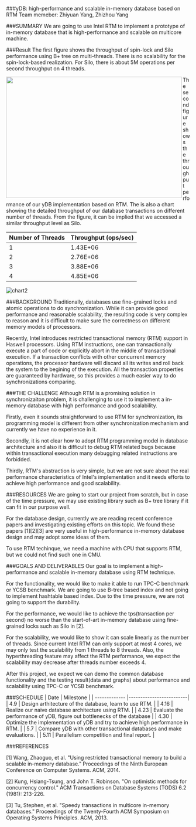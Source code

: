 ###yDB: high-performance and scalable in-memory database based on RTM
Team memeber: Zhiyuan Yang, Zhizhou Yang

###SUMMARY
We are going to use Intel RTM to implement a prototype of in-memory database that is high-performance and scalable on multicore machine.

###Result
The first figure shows the throughput of spin-lock and Silo performance using B+ tree on multi-threads. There is no scalability for the spin-lock-based realization. For Silo, there is about 5M operations per second throughput on 4 threads.

<a href="url"><img src="https://raw.githubusercontent.com/Zhiyuan-Yang/yDB/occ/chart1.png?token=AHtqN19LmOKlJB_kHZFtf-f_PU2MjjUWks5VVoPwwA%3D%3D" align="left" height="331" width="480" ></a>

The second figure shows the throughput performance of our yDB implementation based on RTM. The is also a chart showing the detailed throughput of our database transactions on different number of threads. From the figure, it can be implied that we accessed a similar throughput level as Silo.

Number of Threads | Throughput (ops/sec)
------------ | -------------
1	| 1.43E+06
2	| 2.76E+06
3	| 3.88E+06
4	| 4.85E+06

![chart2](https://raw.githubusercontent.com/Zhiyuan-Yang/yDB/occ/chart2.png?token=AHtqN77Ok8P7OSXOdewGzm4Wf7Q1Vq42ks5VVoQLwA%3D%3D)

###BACKGROUND
Traditionally, databases use fine-grained locks and atomic operations to do synchronization. While it can provide good performance and reasonable scalability, the resulting code is very complex to reason and it is difficult to make sure the correctness on different memory models of processors. 

Recently, Intel introduces restricted transactional memory (RTM) support in Haswell processors. Using RTM instructions, one can transactionally execute a part of code or explicitly abort in the middle of transactional execution. If a transaction conflicts with other concurrent memory operations, the processor hardware will discard all its writes and roll back the system to the begining of the execution. All the transaction properties are guaranteed by hardware, so this provides a much easier way to do synchronizations comparing.

###THE CHALLENGE
Although RTM is a promising solution in synchronizaiton problem, it is challenging to use it to implement a in-memory database with high performance and good scalability. 

Firstly, even it sounds straightforward to use RTM for synchronization, its programming model is different from other synchronization mechanism and currently we have no experience in it. 

Secondly, it is not clear how to adopt RTM programming model in database architecture and also it is difficult to debug RTM related bugs because within transactional execution many debugging related instructions are forbidded. 

Thirdly, RTM's abstraction is very simple, but we are not sure about the real performance characteristics of Intel's implementation and it needs efforts to achieve high performance and good scalability.

###RESOURCES
We are going to start our project from scratch, but in case of the time pressure, we may use existing library such as B+ tree library if it can fit in our purpose well. 

For the database design, currently we are reading recent conference papers and investigating existing efforts on this topic. We found these papers [1][2][3] are very useful in high-performance in-memory database design and may adopt some ideas of them. 

To use RTM techinque, we need a machine with CPU that supports RTM, but we could not find such one in CMU.


###GOALS AND DELIVERABLES
Our goal is to implement a high-performance and scalable in-memory database using RTM technique. 

For the functionality, we would like to make it able to run TPC-C benchmark or YCSB benchmark. We are going to use B-tree based index and not going to implement hashtable based index. Due to the time pressure, we are not going to support the durability.

For the performance, we would like to achieve the tps(transaction per second) no worse than the start-of-art in-memory database using fine-grained locks such as Silo in [2]. 

For the scalability, we would like to show it can scale linearly as the number of threads. Since current Intel RTM can only support at most 4 cores, we may only test the scalability from 1 threads to 8 threads. Also, the hyperthreading feature may affect the RTM performance, we expect the scalability may decrease after threads number exceeds 4.

After this project, we expect we can demo the common database functionality and the testing result(data and graphs) about performance and scalability using TPC-C or YCSB benchmark.

###SCHEDULE
| Date        | Milestone  |
| ------------- |-------------------------|
| 4.9      | Design arthitecture of the database, learn to use RTM. |
| 4.16      | Realize our naive database architecture using RTM. |
| 4.23 |  Evaluate the performance of yDB, figure out bottlenecks of the database |
| 4.30 | Optimize the implementation of yDB and try to achieve high performance in RTM. |
| 5.7 | Compare yDB with other transactional databases and make evaluations.  |
| 5.11 | Parallelism competition and final report. |

###REFERENCES

[1] Wang, Zhaoguo, et al. "Using restricted transactional memory to build a scalable in-memory database." Proceedings of the Ninth European Conference on Computer Systems. ACM, 2014.

[2] Kung, Hsiang-Tsung, and John T. Robinson. "On optimistic methods for concurrency control." ACM Transactions on Database Systems (TODS) 6.2 (1981): 213-226.

[3] Tu, Stephen, et al. "Speedy transactions in multicore in-memory databases." Proceedings of the Twenty-Fourth ACM Symposium on Operating Systems Principles. ACM, 2013.
